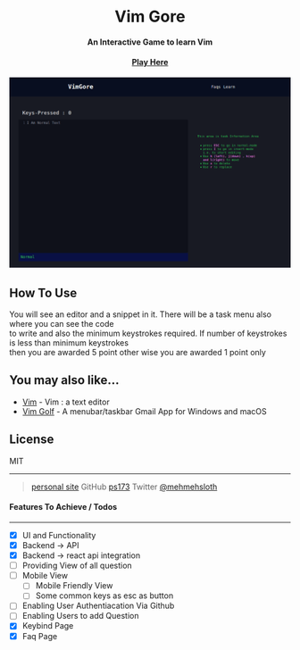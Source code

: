 <h1 align="center">
  <br>
  Vim Gore
  <br>
</h1>

<h4 align="center">An Interactive Game to learn Vim</h4>

<h4 align="center"><a href="https://vimgore.netlify.app/">Play Here</a> </h4>

![UI of Vim Gore](./Screenshots/UI.png)

## How To Use

You will see an editor and a snippet in it. There will be a task menu also where you can see the code   
to write and also the minimum keystrokes required. If number of keystrokes is less than minimum keystrokes  
then you are awarded 5 point other wise you are awarded 1 point only

## You may also like...

- [Vim](https://github.com/vim/vim) - Vim : a text editor 
- [Vim Golf](http://www.vimgolf.com/) - A menubar/taskbar Gmail App for Windows and macOS

## License

MIT

---

> [personal site](https://ps173.github.io/portfolio-site/) 
> GitHub [ps173](https://github.com/ps173) 
> Twitter [@mehmehsloth](https://twitter.com/mehmehsloth)


#### Features To Achieve / Todos 
---- 

 - [x] UI and Functionality 
 - [x] Backend -> API
 - [x] Backend -> react api integration
 - [ ] Providing View of all question
 - [ ] Mobile View 
    - [ ] Mobile Friendly View
    - [ ] Some common keys as esc as button
 - [ ] Enabling User Authentiacation Via Github
 - [ ] Enabling Users to add Question
 - [x] Keybind Page
 - [x] Faq Page

